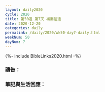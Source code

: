 ```yaml
---
layout: daily2020
cycle: 2020
title: 第50週 第7天 補漏拾遺
date: 2020-12-20
categories: daily
permalink: /daily/2020/wk50-day7-daily.html
weekNum: 50
dayNum: 7
---
```


{%- include BibleLinks2020.html -%}

### 禱告：

### 筆記與生活回應：
